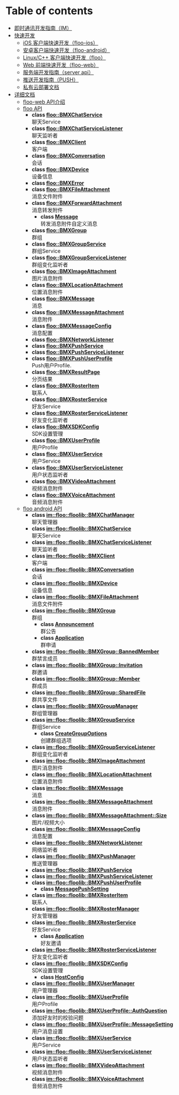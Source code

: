 # Table of contents

* [即时通讯开发指南（IM）](README.md)
* [快速开发](quick-start/README.md)
  * [iOS 客户端快速开发（floo-ios）](quick-start/floo-ios-quick-start.md)
  * [安卓客户端快速开发（floo-android）](quick-start/floo-android-quick-start.md)
  * [Linux/C++ 客户端快速开发（floo）](quick-start/floo-quick-start.md)
  * [Web 前端快速开发（floo-web）](quick-start/floo-web-quick-start.md)
  * [服务端开发指南（server api）](quick-start/server-api-quick-start.md)
  * [推送开发指南（PUSH）](quick-start/push-dev-guide.md)
  * [私有云部署文档](quick-start/how-to-deploy-private-cloud.md)
* [详细文档](reference/README.md)
  * [floo-web API介绍](reference/floo-web.md)
  * [floo API](reference/floo.md)
    * **class [floo::BMXChatService](reference/floo/classfloo_1_1_b_m_x_chat_service.md)** <br>聊天Service 
    * **class [floo::BMXChatServiceListener](reference/floo/classfloo_1_1_b_m_x_chat_service_listener.md)** <br>聊天监听者 
    * **class [floo::BMXClient](reference/floo/classfloo_1_1_b_m_x_client.md)** <br>客户端 
    * **class [floo::BMXConversation](reference/floo/classfloo_1_1_b_m_x_conversation.md)** <br>会话 
    * **class [floo::BMXDevice](reference/floo/classfloo_1_1_b_m_x_device.md)** <br>设备信息 
    * **class [floo::BMXError](reference/floo/classfloo_1_1_b_m_x_error.md)** 
    * **class [floo::BMXFileAttachment](reference/floo/classfloo_1_1_b_m_x_file_attachment.md)** <br>消息文件附件 
    * **class [floo::BMXForwardAttachment](reference/floo/classfloo_1_1_b_m_x_forward_attachment.md)** <br>消息转发附件 
      * **class [Message](reference/floo/classfloo_1_1_b_m_x_forward_attachment_1_1_message.md)** <br>转发消息附件自定义消息 
    * **class [floo::BMXGroup](reference/floo/classfloo_1_1_b_m_x_group.md)** <br>群组 
    * **class [floo::BMXGroupService](reference/floo/classfloo_1_1_b_m_x_group_service.md)** <br>群组Service 
    * **class [floo::BMXGroupServiceListener](reference/floo/classfloo_1_1_b_m_x_group_service_listener.md)** <br>群组变化监听者 
    * **class [floo::BMXImageAttachment](reference/floo/classfloo_1_1_b_m_x_image_attachment.md)** <br>图片消息附件 
    * **class [floo::BMXLocationAttachment](reference/floo/classfloo_1_1_b_m_x_location_attachment.md)** <br>位置消息附件 
    * **class [floo::BMXMessage](reference/floo/classfloo_1_1_b_m_x_message.md)** <br>消息 
    * **class [floo::BMXMessageAttachment](reference/floo/classfloo_1_1_b_m_x_message_attachment.md)** <br>消息附件 
    * **class [floo::BMXMessageConfig](reference/floo/classfloo_1_1_b_m_x_message_config.md)** <br>消息配置 
    * **class [floo::BMXNetworkListener](reference/floo/classfloo_1_1_b_m_x_network_listener.md)** 
    * **class [floo::BMXPushService](reference/floo/classfloo_1_1_b_m_x_push_service.md)** 
    * **class [floo::BMXPushServiceListener](reference/floo/classfloo_1_1_b_m_x_push_service_listener.md)** 
    * **class [floo::BMXPushUserProfile](reference/floo/classfloo_1_1_b_m_x_push_user_profile.md)** <br>Push用户Profile. 
    * **class [floo::BMXResultPage](reference/floo/classfloo_1_1_b_m_x_result_page.md)** <br>分页结果 
    * **class [floo::BMXRosterItem](reference/floo/classfloo_1_1_b_m_x_roster_item.md)** <br>联系人 
    * **class [floo::BMXRosterService](reference/floo/classfloo_1_1_b_m_x_roster_service.md)** <br>好友Service 
    * **class [floo::BMXRosterServiceListener](reference/floo/classfloo_1_1_b_m_x_roster_service_listener.md)** <br>好友变化监听者 
    * **class [floo::BMXSDKConfig](reference/floo/classfloo_1_1_b_m_x_s_d_k_config.md)** <br>SDK设置管理 
    * **class [floo::BMXUserProfile](reference/floo/classfloo_1_1_b_m_x_user_profile.md)** <br>用户Profile 
    * **class [floo::BMXUserService](reference/floo/classfloo_1_1_b_m_x_user_service.md)** <br>用户Service 
    * **class [floo::BMXUserServiceListener](reference/floo/classfloo_1_1_b_m_x_user_service_listener.md)** <br>用户状态监听者 
    * **class [floo::BMXVideoAttachment](reference/floo/classfloo_1_1_b_m_x_video_attachment.md)** <br>视频消息附件 
    * **class [floo::BMXVoiceAttachment](reference/floo/classfloo_1_1_b_m_x_voice_attachment.md)** <br>音频消息附件 
  * [floo android API](reference/floo-android.md)
    * **class [im::floo::floolib::BMXChatManager](reference/floo-android/classim_1_1floo_1_1floolib_1_1_b_m_x_chat_manager.md)** <br>聊天管理器 
    * **class [im::floo::floolib::BMXChatService](reference/floo-android/classim_1_1floo_1_1floolib_1_1_b_m_x_chat_service.md)** <br>聊天Service 
    * **class [im::floo::floolib::BMXChatServiceListener](reference/floo-android/classim_1_1floo_1_1floolib_1_1_b_m_x_chat_service_listener.md)** <br>聊天监听者 
    * **class [im::floo::floolib::BMXClient](reference/floo-android/classim_1_1floo_1_1floolib_1_1_b_m_x_client.md)** <br>客户端 
    * **class [im::floo::floolib::BMXConversation](reference/floo-android/classim_1_1floo_1_1floolib_1_1_b_m_x_conversation.md)** <br>会话 
    * **class [im::floo::floolib::BMXDevice](reference/floo-android/classim_1_1floo_1_1floolib_1_1_b_m_x_device.md)** <br>设备信息 
    * **class [im::floo::floolib::BMXFileAttachment](reference/floo-android/classim_1_1floo_1_1floolib_1_1_b_m_x_file_attachment.md)** <br>消息文件附件 
    * **class [im::floo::floolib::BMXGroup](reference/floo-android/classim_1_1floo_1_1floolib_1_1_b_m_x_group.md)** <br>群组 
      * **class [Announcement](reference/floo-android/classim_1_1floo_1_1floolib_1_1_b_m_x_group_1_1_announcement.md)** <br>群公告 
      * **class [Application](reference/floo-android/classim_1_1floo_1_1floolib_1_1_b_m_x_group_1_1_application.md)** <br>群申请 
    * **class [im::floo::floolib::BMXGroup::BannedMember](reference/floo-android/classim_1_1floo_1_1floolib_1_1_b_m_x_group_1_1_banned_member.md)** <br>群禁言成员 
    * **class [im::floo::floolib::BMXGroup::Invitation](reference/floo-android/classim_1_1floo_1_1floolib_1_1_b_m_x_group_1_1_invitation.md)** <br>群邀请 
    * **class [im::floo::floolib::BMXGroup::Member](reference/floo-android/classim_1_1floo_1_1floolib_1_1_b_m_x_group_1_1_member.md)** <br>群成员 
    * **class [im::floo::floolib::BMXGroup::SharedFile](reference/floo-android/classim_1_1floo_1_1floolib_1_1_b_m_x_group_1_1_shared_file.md)** <br>群共享文件 
    * **class [im::floo::floolib::BMXGroupManager](reference/floo-android/classim_1_1floo_1_1floolib_1_1_b_m_x_group_manager.md)** <br>群组管理器 
    * **class [im::floo::floolib::BMXGroupService](reference/floo-android/classim_1_1floo_1_1floolib_1_1_b_m_x_group_service.md)** <br>群组Service 
      * **class [CreateGroupOptions](reference/floo-android/classim_1_1floo_1_1floolib_1_1_b_m_x_group_service_1_1_create_group_options.md)** <br>创建群组选项 
    * **class [im::floo::floolib::BMXGroupServiceListener](reference/floo-android/classim_1_1floo_1_1floolib_1_1_b_m_x_group_service_listener.md)** <br>群组变化监听者 
    * **class [im::floo::floolib::BMXImageAttachment](reference/floo-android/classim_1_1floo_1_1floolib_1_1_b_m_x_image_attachment.md)** <br>图片消息附件 
    * **class [im::floo::floolib::BMXLocationAttachment](reference/floo-android/classim_1_1floo_1_1floolib_1_1_b_m_x_location_attachment.md)** <br>位置消息附件 
    * **class [im::floo::floolib::BMXMessage](reference/floo-android/classim_1_1floo_1_1floolib_1_1_b_m_x_message.md)** <br>消息 
    * **class [im::floo::floolib::BMXMessageAttachment](reference/floo-android/classim_1_1floo_1_1floolib_1_1_b_m_x_message_attachment.md)** <br>消息附件 
    * **class [im::floo::floolib::BMXMessageAttachment::Size](reference/floo-android/classim_1_1floo_1_1floolib_1_1_b_m_x_message_attachment_1_1_size.md)** <br>图片/视频大小 
    * **class [im::floo::floolib::BMXMessageConfig](reference/floo-android/classim_1_1floo_1_1floolib_1_1_b_m_x_message_config.md)** <br>消息配置 
    * **class [im::floo::floolib::BMXNetworkListener](reference/floo-android/classim_1_1floo_1_1floolib_1_1_b_m_x_network_listener.md)** <br>网络监听者 
    * **class [im::floo::floolib::BMXPushManager](reference/floo-android/classim_1_1floo_1_1floolib_1_1_b_m_x_push_manager.md)** <br>推送管理器 
    * **class [im::floo::floolib::BMXPushService](reference/floo-android/classim_1_1floo_1_1floolib_1_1_b_m_x_push_service.md)** 
    * **class [im::floo::floolib::BMXPushServiceListener](reference/floo-android/classim_1_1floo_1_1floolib_1_1_b_m_x_push_service_listener.md)** 
    * **class [im::floo::floolib::BMXPushUserProfile](reference/floo-android/classim_1_1floo_1_1floolib_1_1_b_m_x_push_user_profile.md)** 
      * **class [MessagePushSetting](reference/floo-android/classim_1_1floo_1_1floolib_1_1_b_m_x_push_user_profile_1_1_message_push_setting.md)** 
    * **class [im::floo::floolib::BMXRosterItem](reference/floo-android/classim_1_1floo_1_1floolib_1_1_b_m_x_roster_item.md)** <br>联系人 
    * **class [im::floo::floolib::BMXRosterManager](reference/floo-android/classim_1_1floo_1_1floolib_1_1_b_m_x_roster_manager.md)** <br>好友管理器 
    * **class [im::floo::floolib::BMXRosterService](reference/floo-android/classim_1_1floo_1_1floolib_1_1_b_m_x_roster_service.md)** <br>好友Service 
      * **class [Application](reference/floo-android/classim_1_1floo_1_1floolib_1_1_b_m_x_roster_service_1_1_application.md)** <br>好友邀请 
    * **class [im::floo::floolib::BMXRosterServiceListener](reference/floo-android/classim_1_1floo_1_1floolib_1_1_b_m_x_roster_service_listener.md)** <br>好友变化监听者 
    * **class [im::floo::floolib::BMXSDKConfig](reference/floo-android/classim_1_1floo_1_1floolib_1_1_b_m_x_s_d_k_config.md)** <br>SDK设置管理 
      * **class [HostConfig](reference/floo-android/classim_1_1floo_1_1floolib_1_1_b_m_x_s_d_k_config_1_1_host_config.md)** 
    * **class [im::floo::floolib::BMXUserManager](reference/floo-android/classim_1_1floo_1_1floolib_1_1_b_m_x_user_manager.md)** <br>用户管理器 
    * **class [im::floo::floolib::BMXUserProfile](reference/floo-android/classim_1_1floo_1_1floolib_1_1_b_m_x_user_profile.md)** <br>用户Profile 
    * **class [im::floo::floolib::BMXUserProfile::AuthQuestion](reference/floo-android/classim_1_1floo_1_1floolib_1_1_b_m_x_user_profile_1_1_auth_question.md)** <br>添加好友时的校验问题 
    * **class [im::floo::floolib::BMXUserProfile::MessageSetting](reference/floo-android/classim_1_1floo_1_1floolib_1_1_b_m_x_user_profile_1_1_message_setting.md)** <br>用户消息设置 
    * **class [im::floo::floolib::BMXUserService](reference/floo-android/classim_1_1floo_1_1floolib_1_1_b_m_x_user_service.md)** <br>用户Service 
    * **class [im::floo::floolib::BMXUserServiceListener](reference/floo-android/classim_1_1floo_1_1floolib_1_1_b_m_x_user_service_listener.md)** <br>用户状态监听者 
    * **class [im::floo::floolib::BMXVideoAttachment](reference/floo-android/classim_1_1floo_1_1floolib_1_1_b_m_x_video_attachment.md)** <br>视频消息附件 
    * **class [im::floo::floolib::BMXVoiceAttachment](reference/floo-android/classim_1_1floo_1_1floolib_1_1_b_m_x_voice_attachment.md)** <br>音频消息附件 
